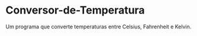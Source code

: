 # Conversor-de-Temperatura
Um programa que converte temperaturas entre Celsius, Fahrenheit e Kelvin.
